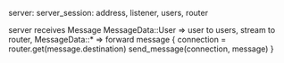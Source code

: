 server:
    server_session:
        address,
        listener,
        users,
        router
    


server receives Message
    MessageData::User => user to users, stream to router,
    MessageData::* => forward message {
        connection = router.get(message.destination)
        send_message(connection, message)
    }